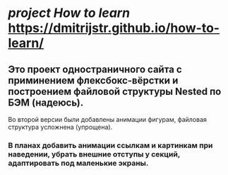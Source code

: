 # *project How to learn* https://dmitrijstr.github.io/how-to-learn/
## Это проект одностраничного сайта с приминением флексбокс-вёрстки и построением файловой структуры Nested по БЭМ (надеюсь).
Во второй версии были добавлены анимации фигурам, файловая структура усложнена (упрощена).
### В планах добавить анимации ссылкам и картинкам при наведении, убрать внешние отступы у секций, адаптировать под маленькие экраны.
